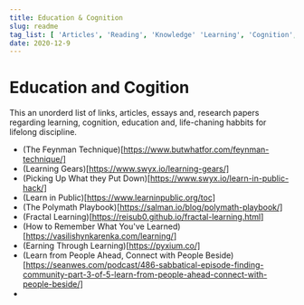 ```yaml
---
title: Education & Cognition
slug: readme
tag_list: [ 'Articles', 'Reading', 'Knowledge' 'Learning', 'Cognition', 'Education', 'Links', 'Lists' ]
date: 2020-12-9
---
```


# Education and Cogition

This an unorderd list of links, articles, essays and, research papers regarding learning, cognition, education and, life-chaning habbits for lifelong discipline.

- (The Feynman Technique)[https://www.butwhatfor.com/feynman-technique/]
- (Learning Gears)[https://www.swyx.io/learning-gears/]
- (Picking Up What they Put Down)[https://www.swyx.io/learn-in-public-hack/]
- (Learn in Public)[https://www.learninpublic.org/toc]
- (The Polymath Playbook)[https://salman.io/blog/polymath-playbook/]
- (Fractal Learning)[https://reisub0.github.io/fractal-learning.html]
- (How to Remember What You've Learned)[https://vasilishynkarenka.com/learning/]
- (Earning Through Learning)[https://pyxium.co/]
- (Learn from People Ahead, Connect with People Beside)[https://seanwes.com/podcast/486-sabbatical-episode-finding-community-part-3-of-5-learn-from-people-ahead-connect-with-people-beside/]
- 
